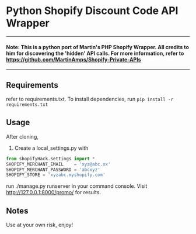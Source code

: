 # Python Shopify Discount Code API Wrapper

---
#### Note: This is a python port of Martin's PHP Shopify Wrapper. All credits to him for discovering the 'hidden' API calls. For more information, refer to https://github.com/MartinAmps/Shopify-Private-APIs
---


## Requirements

refer to requirements.txt. To install dependencies, run `pip install -r requirements.txt`

## Usage

After cloning, 
1. Create a local_settings.py with
```python
from shopifyHack.settings import *
SHOPIFY_MERCHANT_EMAIL    = 'xyz@abc.xx'
SHOPIFY_MERCHANT_PASSWORD = 'abcxyz'
SHOPIFY_STORE = 'xyzabc.myshopify.com'
 ```

run ./manage.py runserver in your command console. Visit http://127.0.0.1:8000/promo/ for results. 


## Notes

Use at your own risk, enjoy!
